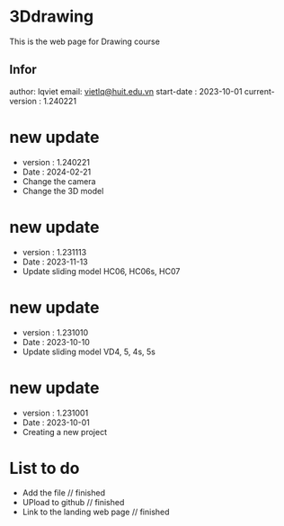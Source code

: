 # 3Ddrawing
This is the web page for Drawing course

## Infor
author: lqviet
email: vietlq@huit.edu.vn
start-date : 2023-10-01
current-version : 1.240221

# new update
- version : 1.240221
- Date : 2024-02-21
- Change the camera
- Change the 3D model

# new update
- version : 1.231113
- Date : 2023-11-13
- Update sliding model HC06, HC06s, HC07

# new update
- version : 1.231010
- Date : 2023-10-10
- Update sliding model VD4, 5, 4s, 5s

# new update
- version : 1.231001
- Date : 2023-10-01
- Creating a new project

# List to do
- Add the file // finished
- UPload to github // finished
- Link to the landing web page // finished
